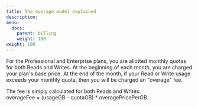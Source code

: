 ```yaml
---
title: The overage model explained
description:
menu:
  docs:
    parent: billing
    weight: 100
weight: 100
---
```


For the Professional and Enterprise plans, you are allotted monthly quotas for both Reads and Writes. At the beginning of each month, you are charged your plan's base price. At the end of the month, if your Read or Write usage exceeds your monthly quota, then you will be charged an "overage" fee. 

The fee is simply calculated for both Reads and Writes:<br>
overageFee = (usageGB - quotaGB) * overagePricePerGB